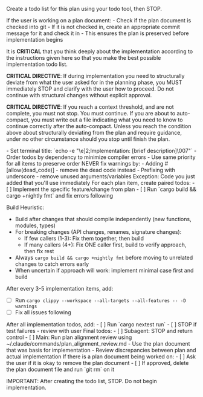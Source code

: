 Create a todo list for this plan using your todo tool, then STOP.

<PlanDocumentEvaluation>
If the user is working on a plan document:
- Check if the plan document is checked into git
- If it is not checked in, create an appropriate commit message for it and check it in
- This ensures the plan is preserved before implementation begins
</PlanDocumentEvaluation>

It is **CRITICAL** that you think deeply about the implementation according to the instructions given here so that you make the best possible implementation todo list.

**CRITICAL DIRECTIVE**: If during implementation you need to structurally deviate from what the user asked for in the planning phase, you MUST immediately STOP and clarify with the user how to proceed. Do not continue with structural changes without explicit approval.

**CRITICAL DIRECTIVE**: If you reach a context threshold, and are not complete, you must not stop. You must continue. If you are about to auto-compact, you must write out a file indicating what you need to know to continue correctly after the auto-compact. Unless you reach the condition above about structurally deviating from the plan and require guidance, under no other circumstance should you stop until finish the plan.

<Setup>
- Set terminal title: `echo -e "\e]2;Implementation: [brief description]\007"`
- Order todos by dependency to minimize compiler errors
- Use same priority for all items to preserve order
</Setup>

<WarningRules>
NEVER fix warnings by:
- Adding #[allow(dead_code)] - remove the dead code instead
- Prefixing with underscore - remove unused arguments/variables
Exception: Code you just added that you'll use immediately
</WarningRules>


<ImplementationTodos>
For each plan item, create paired todos:
- [ ] Implement the specific feature/change from plan
- [ ] Run `cargo build && cargo +nightly fmt` and fix errors following <WarningRules>

Build Heuristic:
- Build after changes that should compile independently (new functions, modules, types)
- For breaking changes (API changes, renames, signature changes):
  - If few callers (1-3): Fix them together, then build
  - If many callers (4+): Fix ONE caller first, build to verify approach, then fix rest
- Always `cargo build && cargo +nightly fmt` before moving to unrelated changes to catch errors early
- When uncertain if approach will work: implement minimal case first and build

After every 3-5 implementation items, add:
- [ ] Run `cargo clippy --workspace --all-targets --all-features -- -D warnings`
- [ ] Fix all issues following <WarningRules>
</ImplementationTodos>

<ValidationTodos>
After all implementation todos, add:
- [ ] Run `cargo nextest run`
- [ ] STOP if test failures - review with user
</ValidationTodos>

<ReviewTodos>
Final todos:
- [ ] Subagent: STOP and return control
- [ ] Main: Run plan alignment review using ~/.claude/commands/plan_alignment_review.md
  - Use the plan document that was basis for implementation
  - Review discrepancies between plan and actual implementation
</ReviewTodos>

<PlanDocumentCleanup>
If there is a plan document being worked on:
- [ ] Ask the user if it is okay to remove the plan document
- [ ] If approved, delete the plan document file and run `git rm` on it
</PlanDocumentCleanup>

IMPORTANT: After creating the todo list, STOP. Do not begin implementation.
